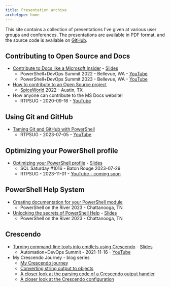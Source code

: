 ```yaml
---
title: Presentation archive
archetype: home
---
```

<!-- markdownlint-disable MD041 MD033 -->

This site contains a collection of presentations I've given at various user groups and conferences.
The presentations are available in PDF format, and the source code is available on [GitHub][15].

## Contributing to Open Source and Docs

- [Contribute to Docs like a Microsoft Insider][01] - [<i class="far fa-file-pdf"></i> Slides][07]
  - PowerShell+DevOps Summit 2022 - Bellevue, WA - [<i class="fab fa-youtube"></i> YouTube][20]
  - PowerShell+DevOps Summit 2023 - Bellevue, WA - [<i class="fab fa-youtube"></i> YouTube][22]
- [How to contribute to an Open Source project][04]
  - [SpiceWorld][17] 2022 - Austin, TX
- How anyone can contribute to the MS Docs website!
  - RTPSUG - 2020-09-16 - [<i class="fab fa-youtube"></i> YouTube][18]

## Using Git and GitHub

- [Taming Git and GitHub with PowerShell][03]
  - RTPSUG - 2023-07-05 - [<i class="fab fa-youtube"></i> YouTube][19]

## Optimizing your PowerShell profile

- [Optimizing your PowerShell profile][06] - [<i class="far fa-file-pdf"></i> Slides][10]
  - SQL Saturday #1016 - Baton Rouge 2023-07-29
  - RTPSUG - 2023-11-01 - [<i class="fab fa-youtube"></i> YouTube - coming soon][23]

## PowerShell Help System

- [Creating documentation for your PowerShell module][16]
  - PowerShell on the River 2023 - Chattanooga, TN
- [Unlocking the secrets of PowerShell Help][05] - [<i class="far fa-file-pdf"></i> Slides][09]
  - PowerShell on the River 2023 - Chattanooga, TN

## Crescendo

- [Turning command-line tools into cmdlets using Crescendo][02] - [<i class="far fa-file-pdf"></i> Slides][08]
  - Automation+DevOps Summit - 2021-11-16 - [<i class="fab fa-youtube"></i> YouTube][21]
- My Crescendo Journey - blog series
  - [My Crescendo journey][14]
  - [Converting string output to objects][13]
  - [A closer look at the parsing code of a Crescendo output handler][12]
  - [A closer look at the Crescendo configuration][11]

<!-- link references -->
[01]: ./contributedocs/
[02]: ./crescendo/
[03]: ./github/
[04]: ./opensource/
[05]: ./pshelp/
[06]: ./psprofiles/
[07]: downloads/ContributeDocs/Contribute%20to%20Docs%20like%20a%20Microsoft%20Insider.pdf
[08]: downloads/Crescendo/Get%20more%20from%20your%20tooling%20with%20Crescendo.pdf
[09]: downloads/PSHelp/Unlocking%20the%20secrets%20of%20PowerShell%20Help.pdf
[10]: downloads/PSProfiles/Optimizing%20Your%20PowerShell%20Profile.pdf
[11]: https://devblogs.microsoft.com/powershell-community/a-closer-look-at-the-crescendo-configuration/
[12]: https://devblogs.microsoft.com/powershell-community/a-closer-look-at-the-parsing-code-of-a-crescendo-output-handler/
[13]: https://devblogs.microsoft.com/powershell-community/converting-string-output-to-objects/
[14]: https://devblogs.microsoft.com/powershell-community/my-crescendo-journey/
[15]: https://github.com/sdwheeler/presentations
[16]: https://mikefrobbins.github.io/psdocs-how-to
[17]: https://www.spiceworks.com/spiceworld/
[18]: https://www.youtube.com/watch?v=0_DEB61YOMc "RTPSUG - 2020-09-16"
[19]: https://www.youtube.com/watch?v=5TPR66fFrsQ "RTPSUG - 2023-07-05"
[20]: https://www.youtube.com/watch?v=9-_VPIu6zLw "PowerShell+DevOps Summit 2022"
[21]: https://www.youtube.com/watch?v=acynivRDg7g "Crescendo"
[22]: https://www.youtube.com/watch?v=ZQODV8krq1Q "PowerShell+DevOps Summit 2023"
[23]: https://www.youtube.com/@RTPSUG/videos "RTPSUG - 2023-11-01"
